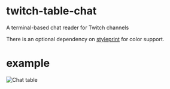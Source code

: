 # twitch-table-chat
A terminal-based chat reader for Twitch channels

There is an optional dependency on [styleprint](https://github.com/fourpoints/styleprint) for color support.

# example
![Chat table](https://i.imgur.com/1CU9gGW.png)
